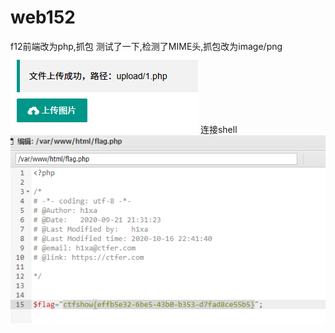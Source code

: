 # web152
f12前端改为php,抓包
测试了一下,检测了MIME头,抓包改为image/png
![](vx_images/234654180747573.png)
连接shell
![](vx_images/566703827817023.png)